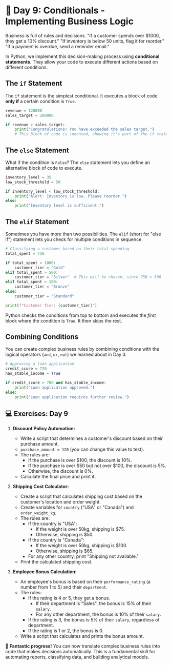 # 📘 Day 9: Conditionals - Implementing Business Logic

Business is full of rules and decisions. "If a customer spends over $1000, they get a 10% discount." "If inventory is below 50 units, flag it for reorder." "If a payment is overdue, send a reminder email."

In Python, we implement this decision-making process using **conditional statements**. They allow your code to execute different actions based on different conditions.

## The `if` Statement

The `if` statement is the simplest conditional. It executes a block of code **only if** a certain condition is `True`.

```python
revenue = 120000
sales_target = 100000

if revenue > sales_target:
    print("Congratulations! You have exceeded the sales target.")
    # This block of code is indented, showing it's part of the if statement.
```

## The `else` Statement

What if the condition is `False`? The `else` statement lets you define an alternative block of code to execute.

```python
inventory_level = 35
low_stock_threshold = 50

if inventory_level < low_stock_threshold:
    print("Alert: Inventory is low. Please reorder.")
else:
    print("Inventory level is sufficient.")
```

## The `elif` Statement

Sometimes you have more than two possibilities. The `elif` (short for "else if") statement lets you check for multiple conditions in sequence.

```python
# Classifying a customer based on their total spending
total_spent = 750

if total_spent > 1000:
    customer_tier = "Gold"
elif total_spent > 500:
    customer_tier = "Silver"  # This will be chosen, since 750 > 500
elif total_spent > 100:
    customer_tier = "Bronze"
else:
    customer_tier = "Standard"

print(f"Customer Tier: {customer_tier}")
```
Python checks the conditions from top to bottom and executes the *first* block where the condition is `True`. It then skips the rest.

## Combining Conditions

You can create complex business rules by combining conditions with the logical operators (`and`, `or`, `not`) we learned about in Day 3.

```python
# Approving a loan application
credit_score = 720
has_stable_income = True

if credit_score > 700 and has_stable_income:
    print("Loan application approved.")
else:
    print("Loan application requires further review.")
```

## 💻 Exercises: Day 9

1.  **Discount Policy Automation:**
    *   Write a script that determines a customer's discount based on their purchase amount.
    *   `purchase_amount = 120` (you can change this value to test).
    *   The rules are:
        *   If the purchase is over $100, the discount is 10%.
        *   If the purchase is over $50 but not over $100, the discount is 5%.
        *   Otherwise, the discount is 0%.
    *   Calculate the final price and print it.

2.  **Shipping Cost Calculator:**
    *   Create a script that calculates shipping cost based on the customer's location and order weight.
    *   Create variables for `country` ("USA" or "Canada") and `order_weight_kg`.
    *   The rules are:
        *   If the country is "USA":
            *   If the weight is over 50kg, shipping is $75.
            *   Otherwise, shipping is $50.
        *   If the country is "Canada":
            *   If the weight is over 50kg, shipping is $100.
            *   Otherwise, shipping is $65.
        *   For any other country, print "Shipping not available."
    *   Print the calculated shipping cost.

3.  **Employee Bonus Calculation:**
    *   An employee's bonus is based on their `performance_rating` (a number from 1 to 5) and their `department`.
    *   The rules:
        *   If the rating is 4 or 5, they get a bonus.
            *   If their department is "Sales", the bonus is 15% of their `salary`.
            *   For any other department, the bonus is 10% of their `salary`.
        *   If the rating is 3, the bonus is 5% of their `salary`, regardless of department.
        *   If the rating is 1 or 2, the bonus is 0.
    *   Write a script that calculates and prints the bonus amount.

🎉 **Fantastic progress!** You can now translate complex business rules into code that makes decisions automatically. This is a fundamental skill for automating reports, classifying data, and building analytical models.
